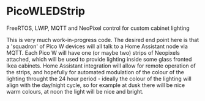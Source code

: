 # PicoWLEDStrip
FreeRTOS, LWIP, MQTT and NeoPixel control for custom cabinet lighting

This is very much work-in-progress code.  The desired end point here is that a 'squadron' of Pico W devices will all talk to a Home Assistant node via MQTT.  Each Pico W will have one (or maybe two) strips of Neopixels attached, which will be used to provide lighting inside some glass fronted Ikea cabinets.  Home Assistant integration will allow for remote operation of the strips, and hopefully for automated modulation of the colour of the lighting throught the 24 hour period - ideally the colour of the lighting will align with the day/night cycle, so for example at dusk there will be nice warm colours, at noon the light will be nice and bright.   
